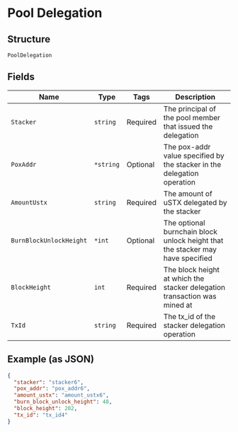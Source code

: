 # Pool Delegation

## Structure

`PoolDelegation`

## Fields

| Name                    | Type      | Tags     | Description                                                                    |
| ----------------------- | --------- | -------- | ------------------------------------------------------------------------------ |
| `Stacker`               | `string`  | Required | The principal of the pool member that issued the delegation                    |
| `PoxAddr`               | `*string` | Optional | The pox-addr value specified by the stacker in the delegation operation        |
| `AmountUstx`            | `string`  | Required | The amount of uSTX delegated by the stacker                                    |
| `BurnBlockUnlockHeight` | `*int`    | Optional | The optional burnchain block unlock height that the stacker may have specified |
| `BlockHeight`           | `int`     | Required | The block height at which the stacker delegation transaction was mined at      |
| `TxId`                  | `string`  | Required | The tx_id of the stacker delegation operation                                  |

## Example (as JSON)

```json
{
  "stacker": "stacker6",
  "pox_addr": "pox_addr6",
  "amount_ustx": "amount_ustx6",
  "burn_block_unlock_height": 48,
  "block_height": 202,
  "tx_id": "tx_id4"
}
```
